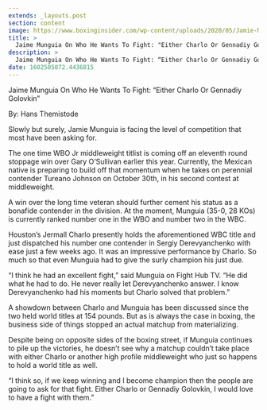 ```yaml
--- 
extends: _layouts.post 
section: content 
image: https://www.boxinginsider.com/wp-content/uploads/2020/05/Jamie-Munguia.jpg 
title: > 
  Jaime Munguia On Who He Wants To Fight: "Either Charlo Or Gennadiy Golovkin" 
description: > 
  Jaime Munguia On Who He Wants To Fight: “Either Charlo Or Gennadiy Golovkin”By: Hans ThemistodeSlowly but surely, Jamie Munguia is facing the level of competition that most have been asking for.At the moment, Munguia (35-0, 28 KOs) is currently ranked number one in the WBO and number two in the WBC.“I think he had an excellent fight,” said Munguia on Fight Hub TV.I know Derevyanchenko had his moments but Charlo solved that problem.”A showdown between Charlo and Munguia has been discussed since the two held world titles at 154 pounds.Either Charlo or Gennadiy Golovkin, I would love to have a fight with them.” 
date: 1602505872.4436815 
--- 
```

Jaime Munguia On Who He Wants To Fight: “Either Charlo Or Gennadiy Golovkin”

By: Hans Themistode

Slowly but surely, Jamie Munguia is facing the level of competition that most have been asking for.

The one time WBO Jr middleweight titlist is coming off an eleventh round stoppage win over Gary O’Sullivan earlier this year. Currently, the Mexican native is preparing to build off that momentum when he takes on perennial contender Tureano Johnson on October 30th, in his second contest at middleweight.

A win over the long time veteran should further cement his status as a bonafide contender in the division. At the moment, Munguia (35-0, 28 KOs) is currently ranked number one in the WBO and number two in the WBC.

Houston’s Jermall Charlo presently holds the aforementioned WBC title and just dispatched his number one contender in Sergiy Derevyanchenko with ease just a few weeks ago. It was an impressive performance by Charlo. So much so that even Munguia had to give the surly champion his just due.

“I think he had an excellent fight,” said Munguia on Fight Hub TV. “He did what he had to do. He never really let Derevyanchenko answer. I know Derevyanchenko had his moments but Charlo solved that problem.”

A showdown between Charlo and Munguia has been discussed since the two held world titles at 154 pounds. But as is always the case in boxing, the business side of things stopped an actual matchup from materializing.

Despite being on opposite sides of the boxing street, if Munguia continues to pile up the victories, he doesn’t see why a matchup couldn’t take place with either Charlo or another high profile middleweight who just so happens to hold a world title as well.

“I think so, if we keep winning and I become champion then the people are going to ask for that fight. Either Charlo or Gennadiy Golovkin, I would love to have a fight with them.”
